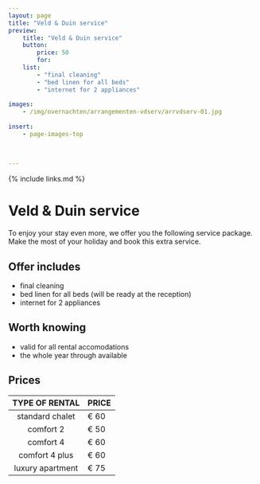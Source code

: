 ```yaml
---
layout: page
title: "Veld & Duin service"
preview: 
    title: "Veld & Duin service"
    button:
        price: 50
        for: 
    list:
        - "final cleaning"
        - "bed linen for all beds"
        - "internet for 2 appliances"
        
images:
    - /img/overnachten/arrangementen-vdserv/arrvdserv-01.jpg
    
insert:
    - page-images-top
    
    
    
---
```


{% include links.md %}


# Veld & Duin service

To enjoy your stay even more, we offer you the following service package. Make the most of your holiday and book this extra service.

## Offer includes
- final cleaning
- bed linen for all beds (will be ready at the reception)
- internet for 2 appliances


## Worth knowing
- valid for all rental accomodations
- the whole year through available


## Prices

TYPE OF RENTAL       | PRICE
:------------------:|:-----------
standard chalet    |€ 60                
comfort 2           |€ 50                
comfort 4           |€ 60         
comfort 4 plus      |€ 60  
luxury apartment    |€ 75         
        




